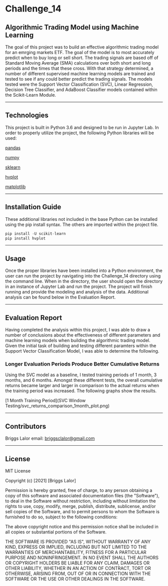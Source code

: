 # Challenge_14

## Algorithmic Trading Model using Machine Learning 

The goal of this project was to build an effective algorithmic trading model for an emrging markets ETF. The goal of the model is to most accurately predict when to buy long or sell short. The trading signals are based off of Standard Moving Average (SMA) calculations over both short and long periods and the times that these cross. With that strategy determined, a number of different supervised machine learning models are trained and tested to see if any could better predict the trading signals. The models tested were the Support Vector Classification (SVC), Linear Regression, Decision Tree Classifier, and AdaBoost Classifier models contained within the Scikit-Learn Module. 

---

## Technologies

This project is built in Python 3.6 and designed to be run in Jupyter Lab. In order to properly utilize the project, the following Python libraries will be used:

   [pandas](https://pandas.pydata.org/docs/)

   [numpy](https://numpy.org/)

   [sklearn](https://scikit-learn.org/stable/)
   
   [hvplot](https://hvplot.holoviz.org/index.html)
   
   [matplotlib](https://matplotlib.org/stable/users/index)


---

## Installation Guide

These additional libraries not included in the base Python can be installed using the pip install syntax. The others are imported within the project file. 

```python
pip install -U scikit-learn
pip install hvplot
```


---

## Usage

Once the proper libraries have been installed into a Python environment, the user can run the project by navigating into the Challenge_14 directory using the command line. When in the directory, the user should open the directory in an instance of Jupyter Lab and run the project. The project will finish running and provide the modeling and analysis of the data. Additional analysis can be found below in the Evaluation Report. 

---

## Evaluation Report

Having completed the analysis within this project, I was able to draw a number of conclusions about the effectiveness of different parameters and machine learning models when building the algorithmic trading model. Given the initial task of building and testing different paramters within the Support Vector Classification Model, I was able to determine the following. 

### Longer Evaluation Periods Produce Better Cumulative Returns

Using the SVC model as a baseline, I tested training periods of 1 month, 3 months, and 6 months. Amongst these different tests, the overall cumulative returns became larger and larger in comparison to the actual returns when the training period was increased. The following graphs show the results. 

[1 Month Training Period](SVC Window Testing/svc_returns_comparison_1month_plot.png)


---

## Contributors

Briggs Lalor
email: briggsclalor@gmail.com

---

## License

MIT License

Copyright (c) [2021] [Briggs Lalor]

Permission is hereby granted, free of charge, to any person obtaining a copy
of this software and associated documentation files (the "Software"), to deal
in the Software without restriction, including without limitation the rights
to use, copy, modify, merge, publish, distribute, sublicense, and/or sell
copies of the Software, and to permit persons to whom the Software is
furnished to do so, subject to the following conditions:

The above copyright notice and this permission notice shall be included in all
copies or substantial portions of the Software.

THE SOFTWARE IS PROVIDED "AS IS", WITHOUT WARRANTY OF ANY KIND, EXPRESS OR
IMPLIED, INCLUDING BUT NOT LIMITED TO THE WARRANTIES OF MERCHANTABILITY,
FITNESS FOR A PARTICULAR PURPOSE AND NONINFRINGEMENT. IN NO EVENT SHALL THE
AUTHORS OR COPYRIGHT HOLDERS BE LIABLE FOR ANY CLAIM, DAMAGES OR OTHER
LIABILITY, WHETHER IN AN ACTION OF CONTRACT, TORT OR OTHERWISE, ARISING FROM,
OUT OF OR IN CONNECTION WITH THE SOFTWARE OR THE USE OR OTHER DEALINGS IN THE
SOFTWARE.
